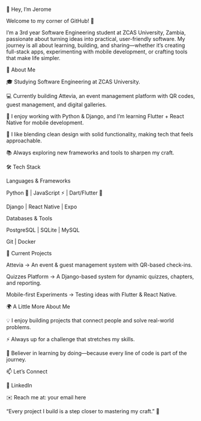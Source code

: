 👋 Hey, I’m Jerome

Welcome to my corner of GitHub! 🚀

I’m a 3rd year Software Engineering student at ZCAS University, Zambia, passionate about turning ideas into practical, user-friendly software. My journey is all about learning, building, and sharing—whether it’s creating full-stack apps, experimenting with mobile development, or crafting tools that make life simpler.

🌟 About Me

🎓 Studying Software Engineering at ZCAS University.

💻 Currently building Attevia, an event management platform with QR codes, guest management, and digital galleries.

🐍 I enjoy working with Python & Django, and I’m learning Flutter + React Native for mobile development.

🎨 I like blending clean design with solid functionality, making tech that feels approachable.

📚 Always exploring new frameworks and tools to sharpen my craft.

🛠️ Tech Stack

Languages & Frameworks

Python 🐍 | JavaScript ⚡ | Dart/Flutter 🌈

Django | React Native | Expo

Databases & Tools

PostgreSQL | SQLite | MySQL

Git | Docker

🚧 Current Projects

Attevia → An event & guest management system with QR-based check-ins.

Quizzes Platform → A Django-based system for dynamic quizzes, chapters, and reporting.

Mobile-first Experiments → Testing ideas with Flutter & React Native.

🌍 A Little More About Me

💡 I enjoy building projects that connect people and solve real-world problems.

⚡ Always up for a challenge that stretches my skills.

🎯 Believer in learning by doing—because every line of code is part of the journey.

📫 Let’s Connect

💼 LinkedIn

✉️ Reach me at: your email here

“Every project I build is a step closer to mastering my craft.” 🚀
